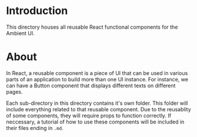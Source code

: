 # Introduction

This directory houses all reusable React functional components for the Ambient UI.

# About

In React, a reusable component is a piece of UI that can be used in various parts of an application to build more than one UI instance. For instance, we can have a Button component that displays different texts on different pages.

Each sub-directory in this directory contains it's own folder. This folder will include everything related to that reusable component. Due to the reusablity of some components, they will require props to function correctly. If neccessary, a tutorial of how to use these components will be included in their files ending in `.md`.
